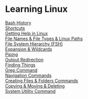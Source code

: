 # Learning Linux
[Bash History](https://github.com/muratakgul/learning-linux/blob/master/Bash%20History) <br/>
[Shortcuts](https://github.com/muratakgul/learning-linux/blob/master/Shortcuts) <br/>
[Getting Help in Linux](https://github.com/muratakgul/learning-linux/blob/master/Getting%20Help%20in%20Linux) <br/>
[File Names & File Types & Linux Paths](https://github.com/muratakgul/learning-linux/blob/master/File%20Names%20%26%20File%20Types%20%26%20Linux%20Paths) <br/>
[File System Hierarchy (FSH)](https://github.com/muratakgul/learning-linux/blob/master/File%20System%20Hierarchy%20(FSH)) <br/>
[Expansion & Wildcards](https://github.com/muratakgul/learning-linux/blob/master/Expansion%20and%20Wildcards) <br/>
[Piping](https://github.com/muratakgul/learning-linux/blob/master/Piping) <br/>
[Output Redirection](https://github.com/muratakgul/learning-linux/blob/master/Output%20Redirection) <br/>
[Finding Things](https://github.com/muratakgul/learning-linux/blob/master/Finding%20Things) <br/>
[Grep Command](https://github.com/muratakgul/learning-linux/blob/master/Grep%20Command) <br/>
[Navigation Commands](https://github.com/muratakgul/learning-linux/blob/master/Navigation%20Commands) <br/>
[Creating Files & Folders Commands](https://github.com/muratakgul/learning-linux/blob/master/Creating%20Files%20%26%20Folder%20Commands) <br/>
[Copying & Moving & Deleting](https://github.com/muratakgul/learning-linux/blob/master/Copying%20%26%20Moving%20%26%20Deleting) <br/>
[System Utility Command](https://github.com/muratakgul/learning-linux/blob/master/System%20Utility%20Commands)
